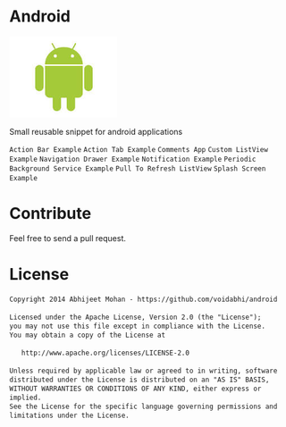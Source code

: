 Android
=======

![Android](https://github.com/voidabhi/android/blob/master/andy.jpg)

Small reusable snippet for android applications

`Action Bar Example`
`Action Tab Example`
`Comments App`
`Custom ListView Example` 
`Navigation Drawer Example`
`Notification Example`
`Periodic Background Service Example`
`Pull To Refresh ListView`
`Splash Screen Example`

Contribute
========

Feel free to send a pull request.

License
=======

```
Copyright 2014 Abhijeet Mohan - https://github.com/voidabhi/android

Licensed under the Apache License, Version 2.0 (the "License");
you may not use this file except in compliance with the License.
You may obtain a copy of the License at

   http://www.apache.org/licenses/LICENSE-2.0

Unless required by applicable law or agreed to in writing, software
distributed under the License is distributed on an "AS IS" BASIS,
WITHOUT WARRANTIES OR CONDITIONS OF ANY KIND, either express or implied.
See the License for the specific language governing permissions and
limitations under the License.
```
